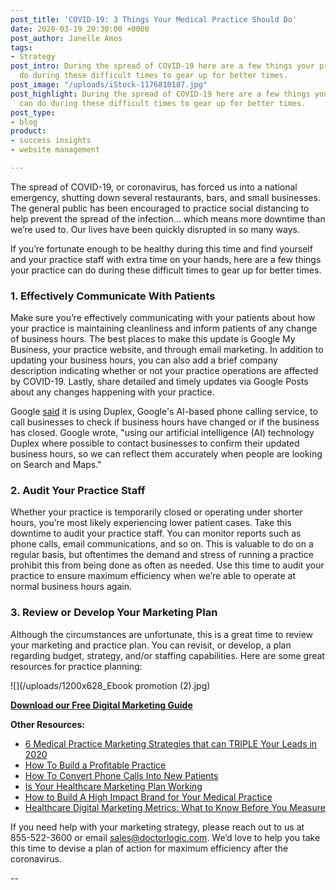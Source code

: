 ```yaml
---
post_title: 'COVID-19: 3 Things Your Medical Practice Should Do'
date: 2020-03-19 20:30:00 +0000
post_author: Janelle Amos
tags:
- Strategy
post_intro: During the spread of COVID-19 here are a few things your practice can
  do during these difficult times to gear up for better times.
post_image: "/uploads/iStock-1176810187.jpg"
post_highlight: During the spread of COVID-19 here are a few things your practice
  can do during these difficult times to gear up for better times.
post_type:
- blog
product:
- success insights
- website management

---
```

The spread of COVID-19, or coronavirus, has forced us into a national emergency, shutting down several restaurants, bars, and small businesses. The general public has been encouraged to practice social distancing to help prevent the spread of the infection… which means more downtime than we’re used to. Our lives have been quickly disrupted in so many ways.

If you’re fortunate enough to be healthy during this time and find yourself and your practice staff with extra time on your hands, here are a few things your practice can do during these difficult times to gear up for better times.

### 1. Effectively Communicate With Patients

Make sure you’re effectively communicating with your patients about how your practice is maintaining cleanliness and inform patients of any change of business hours. The best places to make this update is Google My Business, your practice website, and through email marketing. In addition to updating your business hours, you can also add a brief company description indicating whether or not your practice operations are affected by COVID-19. Lastly, share detailed and timely updates via Google Posts about any changes happening with your practice.

Google [said](https://www.blog.google/inside-google/company-announcements/covid-19-how-were-continuing-to-help/) it is using Duplex, Google's AI-based phone calling service, to call businesses to check if business hours have changed or if the business has closed. Google wrote, "using our artificial intelligence (AI) technology Duplex where possible to contact businesses to confirm their updated business hours, so we can reflect them accurately when people are looking on Search and Maps."

### 2. Audit Your Practice Staff

Whether your practice is temporarily closed or operating under shorter hours, you’re most likely experiencing lower patient cases. Take this downtime to audit your practice staff. You can monitor reports such as phone calls, email communications, and so on. This is valuable to do on a regular basis, but oftentimes the demand and stress of running a practice prohibit this from being done as often as needed. Use this time to audit your practice to ensure maximum efficiency when we’re able to operate at normal business hours again.

### 3. Review or Develop Your Marketing Plan

Although the circumstances are unfortunate, this is a great time to review your marketing and practice plan. You can revisit, or develop, a plan regarding budget, strategy, and/or staffing capabilities. Here are some great resources for practice planning:

![](/uploads/1200x628_Ebook promotion (2).jpg)

[**Download our Free Digital Marketing Guide**](https://doctorlogic.com/download-digital-marketing-technology-guide?utm_source=website&utm_medium=blog&utm_campaign=digital-tech-ebook "Digital Guide for Doctors")

**Other Resources:**

* [6 Medical Practice Marketing Strategies that can TRIPLE Your Leads in 2020](https://doctorlogic.com/blog/2020-02-11medical-practice-marketing-strategies-more-leads)
* [How To Build a Profitable Practice](https://doctorlogic.com/blog/how-to-build-a-profitable-practice.html)
* [How To Convert Phone Calls Into New Patients](https://doctorlogic.com/blog/how-to-convert-phone-call-into-new-patients.html)
* [Is Your Healthcare Marketing Plan Working](https://doctorlogic.com/blog/is-healthcare-marketing-plan-working.html)
* [How to Build A High Impact Brand for Your Medical Practice](https://doctorlogic.com/blog/build-brand-for-medical-practice.html)
* [Healthcare Digital Marketing Metrics: What to Know Before You Measure](https://doctorlogic.com/blog/healthcare-digital-marketing-metrics.html)

If you need help with your marketing strategy, please reach out to us at 855-522-3600 or email [sales@doctorlogic.com](mailto:sales@doctorlogic.com). We’d love to help you take this time to devise a plan of action for maximum efficiency after the coronavirus.

\--